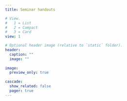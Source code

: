 ```yaml
---
title: Seminar handouts

# View.
#   1 = List
#   2 = Compact
#   3 = Card
view: 1

# Optional header image (relative to `static` folder).
header:
  caption: ""
  image: ""
  
image: 
  preview_only: true
  
cascade:
  show_related: false
  pager: true
---
```


